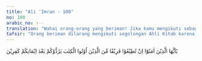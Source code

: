 ```yaml
---
title: "Ali 'Imran - 100"
no: 100
arabic_no: ١٠٠
translation: "Wahai orang-orang yang beriman! Jika kamu mengikuti sebagian dari orang yang diberi Kitab, niscaya mereka akan mengembalikan kamu menjadi orang kafir setelah beriman."
tafsir: "Orang beriman dilarang mengikuti segolongan Ahli Kitab karena mereka selalu mengadakan tipu muslihat terhadap kaum Muslimin. Bila kaum Muslimin mengikuti orang Yahudi, niscaya mereka akan terjerumus kembali ke dalam permusuhan dan kekafiran."
---
```


يٰٓاَيُّهَا الَّذِيْنَ اٰمَنُوْٓا اِنْ تُطِيْعُوْا فَرِيْقًا مِّنَ الَّذِيْنَ اُوْتُوا الْكِتٰبَ يَرُدُّوْكُمْ بَعْدَ اِيْمَانِكُمْ كٰفِرِيْنَ 
